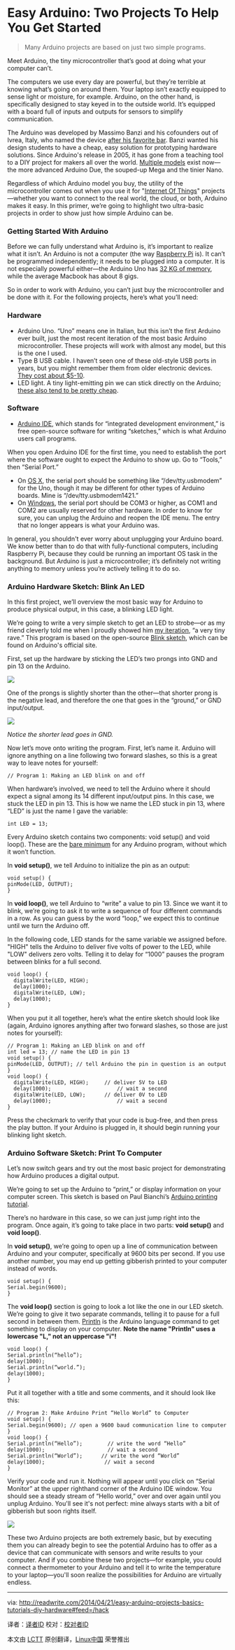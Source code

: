 Easy Arduino: Two Projects To Help You Get Started
================================================================================
> Many Arduino projects are based on just two simple programs.

Meet Arduino, the tiny microcontroller that’s good at doing what your computer can’t.

The computers we use every day are powerful, but they’re terrible at knowing what’s going on around them. Your laptop isn’t exactly equipped to sense light or moisture, for example. Arduino, on the other hand, is specifically designed to stay keyed in to the outside world. It’s equipped with a board full of inputs and outputs for sensors to simplify communication.  

The Arduino was developed by Massimo Banzi and his cofounders out of Ivrea, Italy, who named the device [after his favorite bar][1]. Banzi wanted his design students to have a cheap, easy solution for prototyping hardware solutions. Since Arduino's release in 2005, it has gone from a teaching tool to a DIY project for makers all over the world. [Multiple models][2] exist now—the more advanced Arduino Due, the souped-up Mega and the tinier Nano. 

Regardless of which Arduino model you buy, the utility of the microcontroller comes out when you use it for "[Internet Of Things][3]" projects—whether you want to connect to the real world, the cloud, or both, Arduino makes it easy. In this primer, we’re going to highlight two ultra-basic projects in order to show just how simple Arduino can be. 

### Getting Started With Arduino ###

Before we can fully understand what Arduino is, it’s important to realize what it isn’t. An Arduino is not a computer (the way [Raspberry Pi][4] is). It can’t be programmed independently; it needs to be plugged into a computer. It is not especially powerful either—the Arduino Uno has [32 KG of memory][5], while the average Macbook has about 8 gigs. 

So in order to work with Arduino, you can’t just buy the microcontroller and be done with it. For the following projects, here’s what you’ll need: 

### Hardware ###

- Arduino Uno. “Uno” means one in Italian, but this isn’t the first Arduino ever built, just the most recent iteration of the most basic Arduino microcontroller. These projects will work with almost any model, but this is the one I used.
- Type B USB cable. I haven’t seen one of these old-style USB ports in years, but you might remember them from older electronic devices. [They cost about $5-10][6].
- LED light. A tiny light-emitting pin we can stick directly on the Arduino; [these also tend to be pretty cheap][7].

### Software ###

- [Arduino IDE][8], which stands for “integrated development environment,” is free open-source software for writing “sketches,” which is what Arduino users call programs. 

When you open Arduino IDE for the first time, you need to establish the port where the software ought to expect the Arduino to show up. Go to “Tools,” then “Serial Port.”  

- On [OS X][9], the serial port should be something like “/dev/tty.usbmodem” for the Uno, though it may be different for other types of Arduino boards. Mine is “/dev/tty.usbmodem1421.”
- On [Windows][10], the serial port should be COM3 or higher, as COM1 and COM2 are usually reserved for other hardware. In order to know for sure, you can unplug the Arduino and reopen the IDE menu. The entry that no longer appears is what your Arduino was. 

In general, you shouldn't ever worry about unplugging your Arduino board. We know better than to do that with fully-functional computers, including Raspberry Pi, because they could be running an important OS task in the background. But Arduino is just a microcontroller; it’s definitely not writing anything to memory unless you’re actively telling it to do so. 

### Arduino Hardware Sketch: Blink An LED  ###

In this first project, we’ll overview the most basic way for Arduino to produce physical output, in this case, a blinking LED light. 

We’re going to write a very simple sketch to get an LED to strobe—or as my friend cleverly told me when I proudly showed him [my iteration][11], “a very tiny rave.” This program is based on the open-source [Blink sketch][12], which can be found on Arduino's official site. 

First, set up the hardware by sticking the LED’s two prongs into GND and pin 13 on the Arduino.

![](http://readwrite.com/files/pin13andground.jpg)

One of the prongs is slightly shorter than the other—that shorter prong is the negative lead, and therefore the one that goes in the “ground,” or GND input/output. 

![](http://readwrite.com/files/led_leads.jpg)

*Notice the shorter lead goes in GND.* 

Now let’s move onto writing the program. First, let’s name it. Arduino will ignore anything on a line following two forward slashes, so this is a great way to leave notes for yourself: 

    // Program 1: Making an LED blink on and off

When hardware’s involved, we need to tell the Arduino where it should expect a signal among its 14 different input/output pins. In this case, we stuck the LED in pin 13. This is how we name the LED stuck in pin 13, where “LED” is just the name I gave the variable:

    int LED = 13;

Every Arduino sketch contains two components: void setup() and void loop(). These are the [bare minimum][13] for any Arduino program, without which it won’t function. 

In **void setup()**, we tell Arduino to initialize the pin as an output: 

    void setup() { 
    pinMode(LED, OUTPUT);
    } 

In **void loop()**, we tell Arduino to “write” a value to pin 13. Since we want it to blink, we’re going to ask it to write a sequence of four different commands in a row. As you can guess by the word “loop,” we expect this to continue until we turn the Arduino off.

In the following code, LED stands for the same variable we assigned before. "HIGH" tells the Arduino to deliver five volts of power to the LED, while "LOW" delivers zero volts. Telling it to delay for “1000” pauses the program between blinks for a full second. 

    void loop() {
      digitalWrite(LED, HIGH);  
      delay(1000);              
      digitalWrite(LED, LOW);    
      delay(1000);  
    } 

When you put it all together, here’s what the entire sketch should look like (again, Arduino ignores anything after two forward slashes, so those are just notes for yourself):

    // Program 1: Making an LED blink on and off
    int led = 13; // name the LED in pin 13
    void setup() {
    pinMode(LED, OUTPUT); // tell Arduino the pin in question is an output
    }
    void loop() {
      digitalWrite(LED, HIGH);     // deliver 5V to LED
      delay(1000);                     // wait a second
      digitalWrite(LED, LOW);      // deliver 0V to LED 
      delay(1000);                     // wait a second
    }

Press the checkmark to verify that your code is bug-free, and then press the play button. If your Arduino is plugged in, it should begin running your blinking light sketch. 

### Arduino Software Sketch: Print To Computer ###

Let’s now switch gears and try out the most basic project for demonstrating how Arduino produces a digital output.  

We’re going to set up the Arduino to “print,” or display information on your computer screen. This sketch is based on Paul Bianchi’s [Arduino printing tutorial][14]. 

There’s no hardware in this case, so we can just jump right into the program. Once again, it’s going to take place in two parts: **void setup()** and **void loop()**.  

In **void setup()**, we’re going to open up a line of communication between Arduino and your computer, specifically at 9600 bits per second. If you use another number, you may end up getting gibberish printed to your computer instead of words.

    void setup() { 
    Serial.begin(9600); 
    }

The **void loop()** section is going to look a lot like the one in our LED sketch. We’re going to give it two separate commands, telling it to pause for a full second in between them. [Println][15] is the Arduino language command to get something to display on your computer. **Note the name "Println" uses a lowercase "L," not an uppercase "i"!**

    void loop() { 
    Serial.println(“hello”);
    delay(1000);
    Serial.println(“world.”);
    delay(1000);
    }

Put it all together with a title and some comments, and it should look like this: 

    // Program 2: Make Arduino Print “Hello World” to Computer
    void setup() {
    Serial.begin(9600); // open a 9600 baud communication line to computer
    }
    void loop() {
    Serial.println(“Hello”);        // write the word “Hello”
    delay(1000);                    // wait a second
    Serial.println(“World”);      // write the word “World”
    delay(1000);                   // wait a second
    }

Verify your code and run it. Nothing will appear until you click on “Serial Monitor” at the upper righthand corner of the Arduino IDE window. You should see a steady stream of “Hello world,” over and over again until you unplug Arduino. You'll see it's not perfect: mine always starts with a bit of gibberish but soon rights itself. 

![](http://readwrite.com/files/Screen%20Shot%202014-04-21%20at%209.28.18%20AM.png)

These two Arduino projects are both extremely basic, but by executing them you can already begin to see the potential Arduino has to offer as a device that can communicate with sensors and write results to your computer. And if you combine these two projects—for example, you could connect a thermometer to your Arduino and tell it to write the temperature to your laptop—you'll soon realize the possibilities for Arduino are virtually endless.

--------------------------------------------------------------------------------

via: http://readwrite.com/2014/04/21/easy-arduino-projects-basics-tutorials-diy-hardware#feed=/hack

译者：[译者ID](https://github.com/译者ID) 校对：[校对者ID](https://github.com/校对者ID)

本文由 [LCTT](https://github.com/LCTT/TranslateProject) 原创翻译，[Linux中国](http://linux.cn/) 荣誉推出

[1]:http://spectrum.ieee.org/geek-life/hands-on/the-making-of-arduino/0
[2]:http://arduino.cc/en/main/boards
[3]:http://en.wikipedia.org/wiki/Internet_of_Things
[4]:http://readwrite.com/2014/01/20/raspberry-pi-everything-you-need-to-know
[5]:http://arduino.cc/en/Main/arduinoBoardUno
[6]:https://www.google.com/search?q=type+b+usb&espvd=210&es_sm=91&source=univ&tbm=shop&tbo=u&sa=X&ei=2iVVU9DKDIbLsATni4LwDg&ved=0CCgQsxg&biw=1436&bih=658
[7]:https://www.google.com/search?es_sm=91&biw=1436&bih=658&tbm=shop&q=LED+light&oq=LED+light&gs_l=serp.3..0l10.65005.66134.0.66303.9.9.0.0.0.0.141.697.5j3.8.0.ehm_loc%2Chmss2%3Dfalse%2Chmnts%3D50000...0...1.1.41.serp..4.5.359.V7CTGdfZBFU
[8]:http://arduino.cc/en/main/software#toc1
[9]:http://arduino.cc/en/guide/macOSX#toc8
[10]:http://arduino.cc/en/guide/windows#toc8
[11]:http://instagram.com/p/mp6Gl7q3lU/
[12]:http://arduino.cc/en/Tutorial/Blink
[13]:http://arduino.cc/en/Tutorial/BareMinimum
[14]:http://quarkstream.wordpress.com/2009/12/09/arduino-1-writing-and-uploading-sketches/
[15]:http://arduino.cc/en/Serial/Println